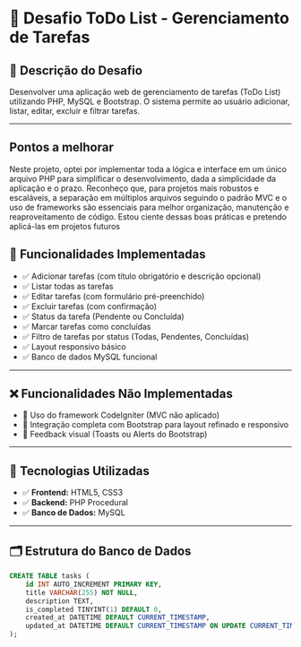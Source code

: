 # 📝 Desafio ToDo List - Gerenciamento de Tarefas

## 💼 Descrição do Desafio

Desenvolver uma aplicação web de gerenciamento de tarefas (ToDo List) utilizando PHP, MySQL e Bootstrap. O sistema permite ao usuário adicionar, listar, editar, excluir e filtrar tarefas.

---
## Pontos a melhorar

Neste projeto, optei por implementar toda a lógica e interface em um único arquivo PHP para simplificar o desenvolvimento, dada a simplicidade da aplicação e o prazo. Reconheço que, para projetos mais robustos e escaláveis, a separação em múltiplos arquivos seguindo o padrão MVC e o uso de frameworks são essenciais para melhor organização, manutenção e reaproveitamento de código. Estou ciente dessas boas práticas e pretendo aplicá-las em projetos futuros

## 🎯 Funcionalidades Implementadas

- ✅ Adicionar tarefas (com título obrigatório e descrição opcional)
- ✅ Listar todas as tarefas
- ✅ Editar tarefas (com formulário pré-preenchido)
- ✅ Excluir tarefas (com confirmação)
- ✅ Status da tarefa (Pendente ou Concluída)
- ✅ Marcar tarefas como concluídas
- ✅ Filtro de tarefas por status (Todas, Pendentes, Concluídas)
- ✅ Layout responsivo básico
- ✅ Banco de dados MySQL funcional

---

## ❌ Funcionalidades Não Implementadas

- 🚧 Uso do framework CodeIgniter (MVC não aplicado)
- 🚧 Integração completa com Bootstrap para layout refinado e responsivo
- 🚧 Feedback visual (Toasts ou Alerts do Bootstrap)

---

## 🚀 Tecnologias Utilizadas

- ✅ **Frontend:** HTML5, CSS3
- ✅ **Backend:** PHP Procedural
- ✅ **Banco de Dados:** MySQL

---

## 🗂️ Estrutura do Banco de Dados

```sql
CREATE TABLE tasks (
    id INT AUTO_INCREMENT PRIMARY KEY,
    title VARCHAR(255) NOT NULL,
    description TEXT,
    is_completed TINYINT(1) DEFAULT 0,
    created_at DATETIME DEFAULT CURRENT_TIMESTAMP,
    updated_at DATETIME DEFAULT CURRENT_TIMESTAMP ON UPDATE CURRENT_TIMESTAMP
);
